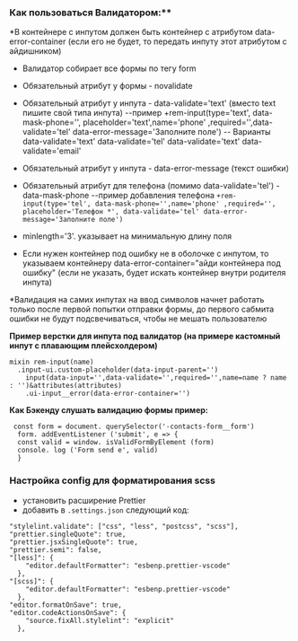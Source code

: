 ### Как пользоваться Валидатором:**

*В контейнере с инпутом должен быть контейнер с атрибутом data-error-container (если его не будет, то передать инпуту этот атрибутом с айдишником)

- Валидатор собирает все формы по тегу form
- Обязательный атрибут у формы - novalidate

- Обязательный атрибут у инпута - data-validate='text' (вместо text пишите свой типа инпута)
--пример +rem-input(type='text', data-mask-phone='', placeholder='text',name='phone' ,required='',data-validate='tel' data-error-message='Заполните поле')
-- Варианты data-validate='text' data-validate='tel' data-validate='text' data-validate='email'
- Обязательный атрибут у инпута - data-error-message (текст ошибки)
- Обязательный атрибут для телефона (помимо data-validate='tel') - data-mask-phone
--пример добавления телефона
```+rem-input(type='tel', data-mask-phone='',name='phone' ,required='', placeholder='Телефон *', data-validate='tel' data-error-message='Заполните поле')```
- minlength='3'. указывает на минимальную длину поля
- Если нужен контейнер под ошибку не в оболочке с инпутом, то указываем контейнеру data-error-container="айди контейнера под ошибку" (если не указать, будет искать контейнер внутри родителя инпута)

*Валидация на самих инпутах на ввод символов начнет работать только после первой попытки отправки формы, до первого сабмита ошибки не будут подсвечиваться, чтобы не мешать пользователю

**Пример верстки для инпута под валидатор (на примере кастомный инпут с плавающим плейсхолдером)**

```
mixin rem-input(name)
  .input-ui.custom-placeholder(data-input-parent='')
    input(data-input='',data-validate='',required='',name=name ? name : '')&attributes(attributes)
    .ui-input__error(data-error-container='')
```


**Как Бэкенду слушать валидацию формы пример:**
```
 const form = document. querySelector('-contacts-form__form')
  form. addEventListener ('submit', e => {
  const valid = window. isValidFormByElement (form)
  console. log ('Form send e', valid)
  }
```





### Настройка config для форматирования scss

- установить расширение Prettier
- добавить в `.settings.json` следующий код:

```
"stylelint.validate": ["css", "less", "postcss", "scss"],
"prettier.singleQuote": true,
"prettier.jsxSingleQuote": true,
"prettier.semi": false,
"[less]": {
    "editor.defaultFormatter": "esbenp.prettier-vscode"
  },
"[scss]": {
    "editor.defaultFormatter": "esbenp.prettier-vscode"
  },
"editor.formatOnSave": true,
"editor.codeActionsOnSave": {
    "source.fixAll.stylelint": "explicit"
  },
```
